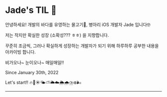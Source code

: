 
# Jade's TIL 🐣

안녕하세요! 개발의 바다를 유영하는 물고기🐠,  병아리 iOS 개발자 Jade 입니다🤓

저는 작지만 확실한 성장 (소확성??? ㅎㅎ) 을 지향합니다.

꾸준히 조금씩, 그러나 확실하게 성장하는 개발자가 되기 위해 하루하루 공부한 내용을 아카이빙 합니다.

비가오나~ 눈이오나~ 매일매일!! 

Since January 30th, 2022

Let's start!! 🔥🌈☀️🌤⛅️🌥☁️🌦🌧⛈❄️🌬

-------------------------------------------------------------------------------------------------------




